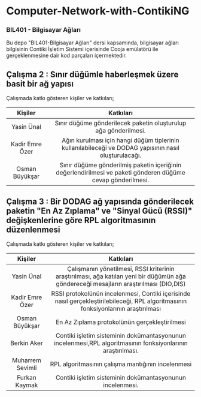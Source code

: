 # Computer-Network-with-ContikiNG
### BIL401 - Bilgisayar Ağları

Bu depo "BIL401-Bilgisayar Ağları" dersi kapsamında, bilgisayar ağları bilgisinin Contiki İşletim Sistemi içerisinde Cooja emülatörü ile gerçeklenmesine dair kod parçaları içermektedir.  

## Çalışma 2 : Sınır düğümle haberleşmek üzere basit bir ağ yapısı   

Çalışmada katkı gösteren kişiler ve katkıları;  

|      Kişiler     |                                                  Katkıları                                                  |  
|:----------------:|:-----------------------------------------------------------------------------------------------------------:|
|    Yasin Ünal    |                       Sınır düğüme gönderilecek paketin oluşturulup ağa gönderilmesi.                       |   
| Kadir Emre Özer  |     Ağın kurulması için hangi düğüm tiplerinin kullanılabileceği ve DODAG yapısının nasıl oluşturulacağı.   |   
| Osman Büyükşar   | Sınır düğüme gönderilmiş paketin içeriğinin değerlendirilmesi ve paketi gönderen düğüme cevap gönderilmesi. |   


## Çalışma 3 : Bir DODAG ağ yapısında gönderilecek paketin "En Az Zıplama" ve "Sinyal Gücü (RSSI)" değişkenlerine göre RPL algoritmasının düzenlenmesi  

Çalışmada katkı gösteren kişiler ve katkıları;  

|     Kişiler      |                                                                Katkıları                                                               |
|:----------------:|:--------------------------------------------------------------------------------------------------------------------------------------:|
| Yasin Ünal       | Çalışmanın yönetilmesi, RSSI kriterinin araştırılması, ağa katılan yeni bir düğümün ağa göndereceği mesajların araştırılması (DIO,DIS) |
| Kadir Emre Özer  | RSSI protokolünün incelenmesi, Contiki içerisinde nasıl gerçekleştirilebileceği, RPL algoritmasının fonksiyonlarının araştırılması     |
| Osman Büyükşar   | En Az Zıplama protokolünün gerçekleştirilmesi                                                                                          |
| Berkin Aker      | Contiki işletim sisteminin dokümantasyonunun incelenmesi,RPL algoritmasının fonksiyonlarının araştırılması.                            |
| Muharrem Sevimli | RPL algoritmasının çalışma mantığının incelenmesi                                                                                      |
| Furkan Kaymak    | Contiki işletim sisteminin dokümantasyonunun incelenmesi.                                                                              |
